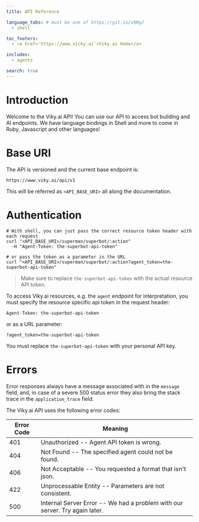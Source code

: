 ```yaml
---
title: API Reference

language_tabs: # must be one of https://git.io/vQNgJ
  - shell

toc_footers:
  - <a href='https://www.vicky.ai'>Viky.ai Home</a>

includes:
  - agents

search: true
---
```


# Introduction

Welcome to the Viky.ai API! You can use our API to access bot building and AI endpoints.
We have language bindings in Shell and more to come in Ruby, Javascript and other languages!

# Base URI

The API is versioned and the current base endpoint is:

`https://www.viky.ai/api/v1`

This will be referred as `<API_BASE_URI>` all along the documentation.

# Authentication

```shell
# With shell, you can just pass the correct resource token header with each request
curl "<API_BASE_URI>/superman/superbot/:action"
  -H "Agent-Token: the-superbot-api-token"

# or pass the token as a parameter in the URL
curl "<API_BASE_URI>/superman/superbot/:action?agent_token=the-superbot-api-token"
```

> Make sure to replace `the-superbot-api-token` with the actual resource API token.

To access Viky.ai resources, e.g. the `agent` endpoint for interpretation, you must specify the resource specific api token in the request header:

`Agent-Token: the-superbot-api-token`

or as a URL parameter:

`?agent_token=the-superbot-api-token`

<aside class="notice">
You must replace <code>the-superbot-api-token</code> with your personal API key.
</aside>

# Errors

<aside class="notice">Error responses always have a message associated with in the <code>message</code> field, and, in case of a severe 500 status error they also bring the stack trace in the <code>application_trace</code> field.</aside>

The Viky.ai API uses the following error codes:


Error Code | Meaning
---------- | -------
401 | Unauthorized -- Agent API token is wrong.
404 | Not Found -- The specified agent could not be found.
406 | Not Acceptable -- You requested a format that isn't json.
422 | Unprocessable Entity -- Parameters are not consistent.
500 | Internal Server Error -- We had a problem with our server. Try again later.
